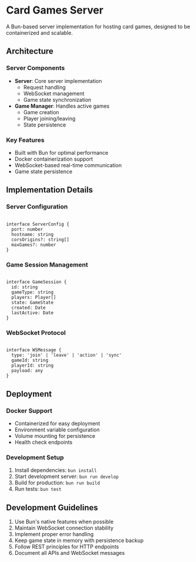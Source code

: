 # Card Games Server

A Bun-based server implementation for hosting card games, designed to be containerized and scalable.

## Architecture

### Server Components
- **Server**: Core server implementation
  - Request handling
  - WebSocket management
  - Game state synchronization
- **Game Manager**: Handles active games
  - Game creation
  - Player joining/leaving
  - State persistence

### Key Features
- Built with Bun for optimal performance
- Docker containerization support
- WebSocket-based real-time communication
- Game state persistence

## Implementation Details

### Server Configuration

<code>
interface ServerConfig {
  port: number
  hostname: string
  corsOrigins?: string[]
  maxGames?: number
}
</code>

### Game Session Management

<code>
interface GameSession {
  id: string
  gameType: string
  players: Player[]
  state: GameState
  created: Date
  lastActive: Date
}
</code>

### WebSocket Protocol

<code>
interface WSMessage {
  type: 'join' | 'leave' | 'action' | 'sync'
  gameId: string
  playerId: string
  payload: any
}
</code>

## Deployment

### Docker Support
- Containerized for easy deployment
- Environment variable configuration
- Volume mounting for persistence
- Health check endpoints

### Development Setup
1. Install dependencies: `bun install`
2. Start development server: `bun run develop`
3. Build for production: `bun run build`
4. Run tests: `bun test`

## Development Guidelines
1. Use Bun's native features when possible
2. Maintain WebSocket connection stability
3. Implement proper error handling
4. Keep game state in memory with persistence backup
5. Follow REST principles for HTTP endpoints
6. Document all APIs and WebSocket messages 